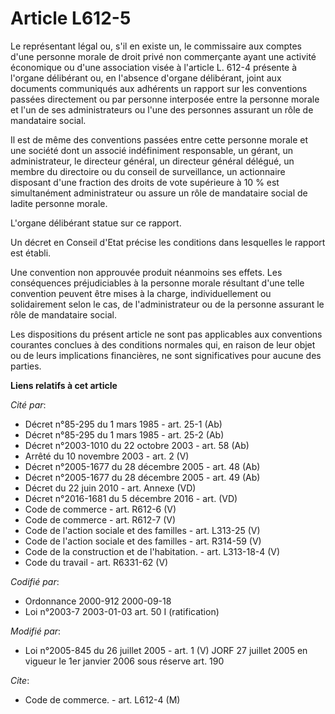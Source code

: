 # Article L612-5

Le représentant légal ou, s'il en existe un, le commissaire aux comptes d'une personne morale de droit privé non commerçante
ayant une activité économique ou d'une association visée à l'article L. 612-4 présente à l'organe délibérant ou, en l'absence
d'organe délibérant, joint aux documents communiqués aux adhérents un rapport sur les conventions passées directement ou par
personne interposée entre la personne morale et l'un de ses administrateurs ou l'une des personnes assurant un rôle de
mandataire social.

Il est de même des conventions passées entre cette personne morale et une société dont un associé indéfiniment responsable,
un gérant, un administrateur, le directeur général, un directeur général délégué, un membre du directoire ou du conseil de
surveillance, un actionnaire disposant d'une fraction des droits de vote supérieure à 10 % est simultanément administrateur
ou assure un rôle de mandataire social de ladite personne morale.

L'organe délibérant statue sur ce rapport.

Un décret en Conseil d'Etat précise les conditions dans lesquelles le rapport est établi.

Une convention non approuvée produit néanmoins ses effets. Les conséquences préjudiciables à la personne morale résultant
d'une telle convention peuvent être mises à la charge, individuellement ou solidairement selon le cas, de l'administrateur ou
de la personne assurant le rôle de mandataire social.

Les dispositions du présent article ne sont pas applicables aux conventions courantes conclues à des conditions normales qui,
en raison de leur objet ou de leurs implications financières, ne sont significatives pour aucune des parties.

**Liens relatifs à cet article**

_Cité par_:

  - Décret n°85-295 du 1 mars 1985 - art. 25-1 (Ab)
  - Décret n°85-295 du 1 mars 1985 - art. 25-2 (Ab)
  - Décret n°2003-1010 du 22 octobre 2003 - art. 58 (Ab)
  - Arrêté du 10 novembre 2003 - art. 2 (V)
  - Décret n°2005-1677 du 28 décembre 2005 - art. 48 (Ab)
  - Décret n°2005-1677 du 28 décembre 2005 - art. 49 (Ab)
  - Décret du 22 juin 2010 - art. Annexe (VD)
  - Décret n°2016-1681 du 5 décembre 2016 - art. (VD)
  - Code de commerce - art. R612-6 (V)
  - Code de commerce - art. R612-7 (V)
  - Code de l'action sociale et des familles - art. L313-25 (V)
  - Code de l'action sociale et des familles - art. R314-59 (V)
  - Code de la construction et de l'habitation. - art. L313-18-4 (V)
  - Code du travail - art. R6331-62 (V)

_Codifié par_:

  - Ordonnance 2000-912 2000-09-18
  - Loi n°2003-7 2003-01-03 art. 50 I (ratification)

_Modifié par_:

  - Loi n°2005-845 du 26 juillet 2005 - art. 1 (V) JORF 27 juillet 2005 en vigueur le 1er janvier 2006 sous réserve art. 190

_Cite_:

  - Code de commerce. - art. L612-4 (M)
